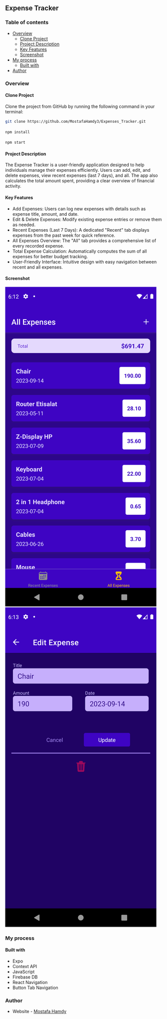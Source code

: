 ## Expense Tracker

### Table of contents

- [Overview](#overview)
  - [Clone Project](#clone_project)
  - [Project Description](#project_description)
  - [Key Features](#key_features)
  - [Screenshot](#screenshot)
- [My process](#my-process)
  - [Built with](#built-with)
- [Author](#author)

### Overview

#### Clone Project

Clone the project from GitHub by running the following command in your terminal:

```bash
git clone https://github.com/MostafaHamdy3/Expenses_Tracker.git

npm install

npm start
```

#### Project Description

The Expense Tracker is a user-friendly application designed to help individuals manage their expenses efficiently.
Users can add, edit, and delete expenses, view recent expenses (last 7 days), and all.
The app also calculates the total amount spent, providing a clear overview of financial activity.

#### Key Features

- Add Expenses: Users can log new expenses with details such as expense title, amount, and date.
- Edit & Delete Expenses: Modify existing expense entries or remove them as needed.
- Recent Expenses (Last 7 Days): A dedicated "Recent" tab displays expenses from the past week for quick reference.
- All Expenses Overview: The "All" tab provides a comprehensive list of every recorded expense.
- Total Expense Calculation: Automatically computes the sum of all expenses for better budget tracking.
- User-Friendly Interface: Intuitive design with easy navigation between recent and all expenses.

#### Screenshot

![All Expenses](https://github.com/MostafaHamdy3/Expenses_Tracker/blob/main/assets/screenshots/all.png)
![Add&Edit Expense](https://github.com/MostafaHamdy3/Expenses_Tracker/blob/main/assets/screenshots/edit.png)

### My process

#### Built with

- Expo
- Context API
- JavaScript
- Firebase DB
- React Navigation
- Button Tab Navigation

### Author

- Website - [Mostafa Hamdy](https://mostafa-portfolio.vercel.app/)